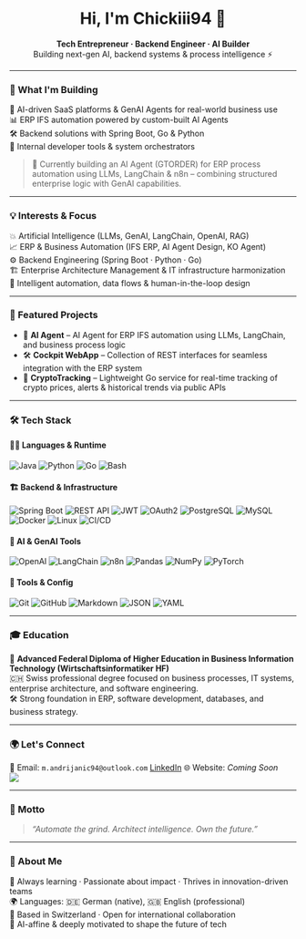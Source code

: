<h1 align="center">Hi, I'm Chickiii94 👋</h1>

<p align="center">
<b>Tech Entrepreneur · Backend Engineer · AI Builder</b><br/>
Building next-gen AI, backend systems & process intelligence ⚡️
</p>

---

### 🚀 What I'm Building

🧠 AI-driven SaaS platforms & GenAI Agents for real-world business use  
📊 ERP IFS automation powered by custom-built AI Agents  
🛠 Backend solutions with Spring Boot, Go & Python  
🔄 Internal developer tools & system orchestrators  

> 🤖 Currently building an AI Agent (GTORDER) for ERP process automation using LLMs, LangChain & n8n – combining structured enterprise logic with GenAI capabilities.

---

### 💡 Interests & Focus

💥 Artificial Intelligence (LLMs, GenAI, LangChain, OpenAI, RAG)  
📈 ERP & Business Automation (IFS ERP, AI Agent Design, KO Agent)  
⚙️ Backend Engineering (Spring Boot · Python · Go)  
🏗  Enterprise Architecture Management & IT infrastructure harmonization  
🧠 Intelligent automation, data flows & human-in-the-loop design  

---

### 🧩 Featured Projects

- 🤖 **AI Agent** – AI Agent for ERP IFS automation using LLMs, LangChain, and business process logic  
- 🛠 **Cockpit WebApp** – Collection of REST interfaces for seamless integration with the ERP system  
- 🔐 **CryptoTracking** – Lightweight Go service for real-time tracking of crypto prices, alerts & historical trends via public APIs

---

### 🛠 Tech Stack

#### 🧑‍💻 Languages & Runtime
![Java](https://img.shields.io/badge/Java-ED8B00?style=for-the-badge&logo=java&logoColor=white)
![Python](https://img.shields.io/badge/Python-3776AB?style=for-the-badge&logo=python&logoColor=white)
![Go](https://img.shields.io/badge/Go-00ADD8?style=for-the-badge&logo=go&logoColor=white)
![Bash](https://img.shields.io/badge/Bash-121011?style=for-the-badge&logo=gnu-bash&logoColor=white)

#### 🏗️ Backend & Infrastructure
![Spring Boot](https://img.shields.io/badge/Spring_Boot-6DB33F?style=for-the-badge&logo=spring-boot&logoColor=white)
![REST API](https://img.shields.io/badge/REST_API-FF6F61?style=for-the-badge&logo=api&logoColor=white)
![JWT](https://img.shields.io/badge/JWT-000000?style=for-the-badge&logo=jsonwebtokens&logoColor=white)
![OAuth2](https://img.shields.io/badge/OAuth2-8A2BE2?style=for-the-badge)
![PostgreSQL](https://img.shields.io/badge/PostgreSQL-4169E1?style=for-the-badge&logo=postgresql&logoColor=white)
![MySQL](https://img.shields.io/badge/MySQL-4479A1?style=for-the-badge&logo=mysql&logoColor=white)
![Docker](https://img.shields.io/badge/Docker-2496ED?style=for-the-badge&logo=docker&logoColor=white)
![Linux](https://img.shields.io/badge/Linux-FCC624?style=for-the-badge&logo=linux&logoColor=black)
![CI/CD](https://img.shields.io/badge/GitHub_Actions-2088FF?style=for-the-badge&logo=github-actions&logoColor=white)

#### 🤖 AI & GenAI Tools
![OpenAI](https://img.shields.io/badge/OpenAI-412991?style=for-the-badge&logo=openai&logoColor=white)
![LangChain](https://img.shields.io/badge/LangChain-2f2f2f?style=for-the-badge)
![n8n](https://img.shields.io/badge/n8n-FE652F?style=for-the-badge&logo=n8n&logoColor=white)
![Pandas](https://img.shields.io/badge/Pandas-150458?style=for-the-badge&logo=pandas&logoColor=white)
![NumPy](https://img.shields.io/badge/Numpy-013243?style=for-the-badge&logo=numpy&logoColor=white)
![PyTorch](https://img.shields.io/badge/PyTorch-EE4C2C?style=for-the-badge&logo=pytorch&logoColor=white)

#### 🧰 Tools & Config
![Git](https://img.shields.io/badge/Git-F05032?style=for-the-badge&logo=git&logoColor=white)
![GitHub](https://img.shields.io/badge/GitHub-181717?style=for-the-badge&logo=github&logoColor=white)
![Markdown](https://img.shields.io/badge/Markdown-000000?style=for-the-badge&logo=markdown&logoColor=white)
![JSON](https://img.shields.io/badge/JSON-000000?style=for-the-badge&logo=json&logoColor=white)
![YAML](https://img.shields.io/badge/YAML-000000?style=for-the-badge&logo=yaml&logoColor=white)

---

### 🎓 Education

📘 **Advanced Federal Diploma of Higher Education in Business Information Technology (Wirtschaftsinformatiker HF)**  
🇨🇭 Swiss professional degree focused on business processes, IT systems, enterprise architecture, and software engineering.  
🛠 Strong foundation in ERP, software development, databases, and business strategy.

---

### 🌍 Let's Connect

📧 Email: `m.andrijanic94@outlook.com`
[LinkedIn](https://www.linkedin.com/in/marinko-andrijanic-099b9021b/)
🌐 Website: *Coming Soon*  
<a href="#"><img src="https://img.shields.io/badge/Website-Coming_Soon-ffcc00?style=flat-square&logo=google-chrome&logoColor=black"/></a>

---

### 💬 Motto

> *“Automate the grind. Architect intelligence. Own the future.”*

---

### 🙌 About Me

🌱 Always learning · Passionate about impact · Thrives in innovation-driven teams  
🌍 Languages: 🇩🇪 German (native), 🇬🇧 English (professional)  
📍 Based in Switzerland · Open for international collaboration  
🚀 AI-affine & deeply motivated to shape the future of tech
